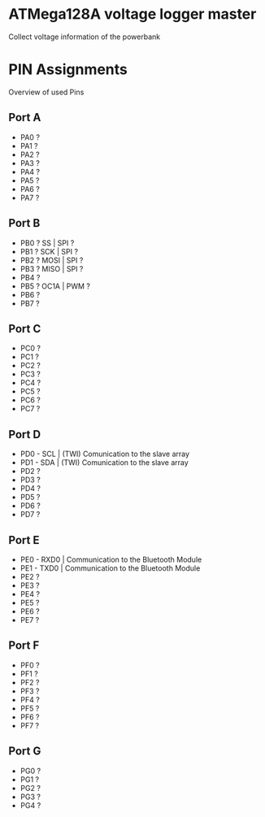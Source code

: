 # ATMega128A voltage logger master
Collect voltage information of the powerbank

# PIN Assignments
Overview of used Pins

## Port A
- PA0 ?
- PA1 ?
- PA2 ?
- PA3 ?
- PA4 ?
- PA5 ?
- PA6 ?
- PA7 ?

## Port B
- PB0 ? SS      | SPI ?
- PB1 ? SCK     | SPI ?
- PB2 ? MOSI    | SPI ?
- PB3 ? MISO    | SPI ?
- PB4 ?
- PB5 ? OC1A    | PWM ?
- PB6 ?
- PB7 ?

## Port C
- PC0 ?
- PC1 ?
- PC2 ?
- PC3 ?
- PC4 ?
- PC5 ?
- PC6 ?
- PC7 ?

## Port D
- PD0 - SCL     | (TWI) Comunication to the slave array
- PD1 - SDA     | (TWI) Comunication to the slave array
- PD2 ?
- PD3 ?
- PD4 ?
- PD5 ?
- PD6 ?
- PD7 ?

## Port E
- PE0 - RXD0    | Communication to the Bluetooth Module 
- PE1 - TXD0    | Communication to the Bluetooth Module
- PE2 ?
- PE3 ?
- PE4 ?
- PE5 ?
- PE6 ?
- PE7 ?

## Port F
- PF0 ?
- PF1 ?
- PF2 ?
- PF3 ?
- PF4 ?
- PF5 ?
- PF6 ?
- PF7 ?

## Port G
- PG0 ?
- PG1 ?
- PG2 ?
- PG3 ?
- PG4 ?